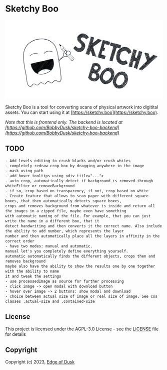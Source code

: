 # Sketchy Boo

<img src="banner.jpg" alt="Sketchy Boo" width="800">

Sketchy Boo is a tool for converting scans of physical artwork into digitital assets. You can start using it at [https://sketchy.boo](https://sketchy.boo).

_Note that this is frontend only. The backend is located at [https://github.com/BobbyDusk/sketchy-boo-backend](https://github.com/BobbyDusk/sketchy-boo-backend)_

## TODO

	- Add levels editing to crush blacks and/or crush whites
	- completely redraw crop box by dragging anywhere in the image
	- mask using path
	- add hover tooltips using <div title="...">
	- auto crop, automatically detect if background is removed through whiteFilter or removeBackground 
	- if so, crop based on transparency, if not, crop based on white
	- Create feature that allows to scan paper with different square boxes, that then automatically detects square boxes,
	crops and removes background from whatever is inside and return all the images in a zipped file, maybe even have something
	with automatic naming of the file. For example, that you can just write the name in a different box, that it
	detect handwriting and then converts it the correct name. Also include the ability to add number, which represents the layer
	number and then automatically place all the layers in affinity in the correct order
	- have two modes: manual and automatic.
	manual let's you completely define everything yourself.
	automatic automatically finds the different objects, crops then and removes background
	maybe also have the ability to show the results one by one together with the ability to name
	it and tweak the settings
	- use processedImage as source for further processing
	- click image -> open modal with download button
	- hover over image -> 2 buttons: show modal and download
	- choice between actual size of image or real size of image. See css classes .actual-size and .contained-size

## License

This project is licensed under the AGPL-3.0 License - see the [LICENSE](LICENSE) file for details

## Copyright

Copyright (c) 2023, [Edge of Dusk](https://edgeofdusk.com)